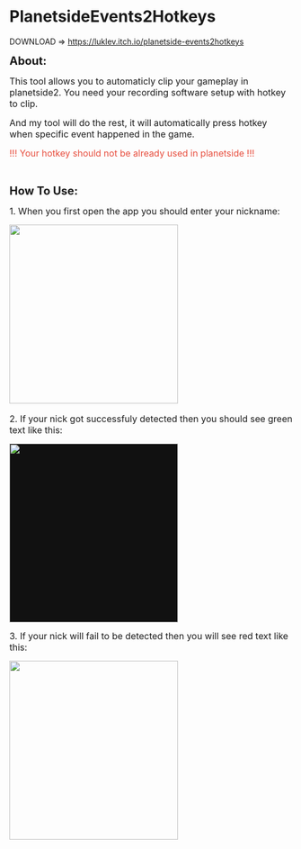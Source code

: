 # PlanetsideEvents2Hotkeys

DOWNLOAD => https://luklev.itch.io/planetside-events2hotkeys
 
<p><strong><span style="font-size:20px">About:</span></strong></p>
<p><span style="font-size:16px">This tool allows you to automaticly clip your gameplay in planetside2. You need your recording software setup with hotkey to clip.</span></p>
<p><span style="font-size:16px">And my tool will do the rest, it will automatically press hotkey when specific event happened in the game.&nbsp;</span></p>
<p><span style="color:#e74c3c"><span style="font-size:16px">!!! Your hotkey should not be already used in planetside !!!</span></span></p>
<p>&nbsp;</p>
<p><strong><span style="font-size:20px">How To Use:</span></strong></p>
<p><span style="font-size:16px">1. When you first open the app you should enter your nickname:</span></p>
<p><img src="https://ckeditor.com/apps/ckfinder/userfiles/files/image(2).png" style="height:318px; width:300px"><br>
<br>
<span style="font-size:16px">2. If your nick got successfuly detected then you should see green text like this:</span></p>
<p><span style="font-size:16px"><img src="https://img.itch.zone/aW1nLzEzNTgwMzEwLnBuZw==/original/NNlCUH.png" style="background-color:#111111; cursor:pointer; font-size:14px; height:318px; max-width:100%; vertical-align:middle; width:300px"></span></p>
<p><span style="font-size:16px">3. If your nick will fail to be detected then you will see red text like this:</span></p>
<p><span style="font-size:16px"><img src="https://img.itch.zone/aW1nLzEzNTgwMzQwLnBuZw==/original/0ocB51.png" style="height:318px; width:300px"></span></p>
